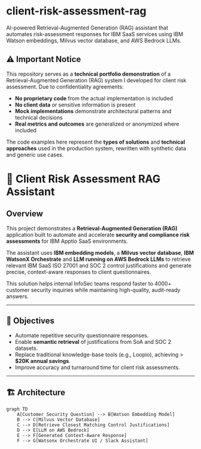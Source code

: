 # client-risk-assessment-rag
AI-powered Retrieval-Augmented Generation (RAG) assistant that automates risk-assessment responses for IBM SaaS services using IBM Watson embeddings, Milvus vector database, and AWS Bedrock LLMs.
## ⚠️ Important Notice

This repository serves as a **technical portfolio demonstration** of a Retrieval-Augmented Generation (RAG) system I developed for client risk assessment. Due to confidentiality agreements:

- **No proprietary code** from the actual implementation is included
- **No client data** or sensitive information is present
- **Mock implementations** demonstrate architectural patterns and technical decisions
- **Real metrics and outcomes** are generalized or anonymized where included

The code examples here represent the **types of solutions** and **technical approaches** used in the production system, rewritten with synthetic data and generic use cases.

# 🧠 Client Risk Assessment RAG Assistant

## Overview
This project demonstrates a **Retrieval-Augmented Generation (RAG)** application built to automate and accelerate **security and compliance risk assessments** for IBM Apptio SaaS environments.  

The assistant uses **IBM embedding models**, a **Milvus vector database**, **IBM WatsonX Orchestrate** and **LLM running on AWS Bedrock LLMs** to retrieve relevant IBM SaaS ISO 27001 and SOC 2 control justifications and generate precise, context-aware responses to client questionnaires.  

This solution helps internal InfoSec teams respond faster to 4000+ customer security inquiries while maintaining high-quality, audit-ready answers.

---

## 🎯 Objectives
- Automate repetitive security questionnaire responses.  
- Enable **semantic retrieval** of justifications from SoA and SOC 2 datasets.  
- Replace traditional knowledge-base tools (e.g., Loopio), achieving > **$20K annual savings**.  
- Improve accuracy and turnaround time for client risk assessments.  

---

## 🏗️ Architecture

```mermaid
graph TD
    A[Customer Security Question] --> B[Watson Embedding Model]
    B --> C[Milvus Vector Database]
    C --> D[Retrieve Closest Matching Control Justifications]
    D --> E[LLM on AWS Bedrock]
    E --> F[Generated Context-Aware Response]
    F --> G[Watsonx Orchestrate UI / Slack Assistant]
